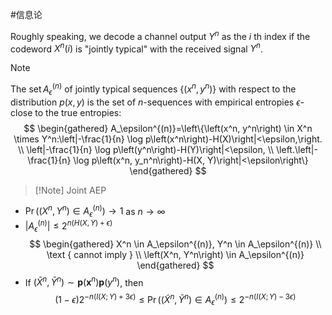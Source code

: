 #信息论 



Roughly speaking, we decode a channel output $Y^n$ as the $i$ th index if the codeword $X^n(i)$ is "jointly typical" with the received signal $Y^n$.

>[!Note] 
>The $\operatorname{set} A_\epsilon^{(n)}$ of jointly typical sequences $\left\{\left(x^n, y^n\right)\right\}$ with respect to the distribution $p(x, y)$ is the set of $n$-sequences with empirical entropies $\epsilon$-close to the true entropies:
$$
\begin{gathered}
A_\epsilon^{(n)}=\left\{\left(x^n, y^n\right) \in X^n \times Y^n:\left|-\frac{1}{n} \log p\left(x^n\right)-H(X)\right|<\epsilon,\right. \\
\left|-\frac{1}{n} \log p\left(y^n\right)-H(Y)\right|<\epsilon, \\
\left.\left|-\frac{1}{n} \log p\left(x^n, y_n^n\right)-H(X, Y)\right|<\epsilon\right\}
\end{gathered}
$$

>[!Note] Joint AEP
- $\operatorname{Pr}\left(\left(X^n, Y^n\right) \in A_\epsilon^{(n)}\right) \rightarrow 1$ as $n \rightarrow \infty$
- $\left|A_\epsilon^{(n)}\right| \leq 2^{n(H(X, Y)+\epsilon)}$
$$
\begin{gathered}
X^n \in A_\epsilon^{(n)}, Y^n \in A_\epsilon^{(n)} \\
\text { cannot imply } \\
\left(X^n, Y^n\right) \in A_\epsilon^{(n)}
\end{gathered}
$$
- If $\left(\bar{X}^n, \bar{Y}^n\right) \sim \boldsymbol{p}\left(\boldsymbol{x}^n\right) \boldsymbol{p}\left(y^n\right)$, then
$$
(1-\epsilon) 2^{-n(I(X ; Y)+3 \epsilon)} \leq \operatorname{Pr}\left(\left(\tilde{X}^n, \tilde{Y}^n\right) \in A_\epsilon^{(n)}\right) \leq 2^{-n(I(X ; Y)-3 \epsilon)}
$$